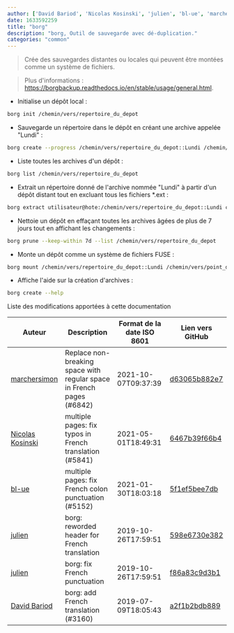 ```yaml
---
author: ['David Bariod', 'Nicolas Kosinski', 'julien', 'bl-ue', 'marchersimon']
date: 1633592259
title: "borg"
description: "borg, Outil de sauvegarde avec dé-duplication."
categories: "common"
---
```

> Crée des sauvegardes distantes ou locales qui peuvent être montées comme un système de fichiers.

> Plus d'informations : <https://borgbackup.readthedocs.io/en/stable/usage/general.html>.

- Initialise un dépôt local :

```bash
borg init /chemin/vers/repertoire_du_depot
```

- Sauvegarde un répertoire dans le dépôt en créant une archive appelée "Lundi" :

```bash
borg create --progress /chemin/vers/repertoire_du_depot::Lundi /chemin/vers/repertoire_source
```

- Liste toutes les archives d'un dépôt :

```bash
borg list /chemin/vers/repertoire_du_depot
```

- Extrait un répertoire donné de l'archive nommée "Lundi" à partir d'un dépôt distant tout en excluant tous les fichiers *.ext :

```bash
borg extract utilisateur@hote:/chemin/vers/repertoire_du_depot::Lundi chemin/vers/repertoire_destination --exclude '*.ext'
```

- Nettoie un dépôt en effaçant toutes les archives âgées de plus de 7 jours tout en affichant les changements :

```bash
borg prune --keep-within 7d --list /chemin/vers/repertoire_du_depot
```

- Monte un dépôt comme un système de fichiers FUSE :

```bash
borg mount /chemin/vers/repertoire_du_depot::Lundi /chemin/vers/point_de_montage
```

- Affiche l'aide sur la création d'archives :

```bash
borg create --help
```
Liste des modifications apportées à cette documentation


Auteur | Description | Format de la date ISO 8601 | Lien vers GitHub
------|-----|-----|-----
[marchersimon](mailto:50295997+marchersimon@users.noreply.github.com) | Replace non-breaking space with regular space in French pages (#6842) | 2021-10-07T09:37:39 | [d63065b882e7](https://github.com/tldr-pages/tldr/commit/d63065b882e77c3d3361e76cfa7f28bf5415832e)
[Nicolas Kosinski](mailto:nicokosi@yahoo.com) | multiple pages: fix typos in French translation (#5841) | 2021-05-01T18:49:31 | [6467b39f66b4](https://github.com/tldr-pages/tldr/commit/6467b39f66b40110a64d13af20f1a7ab27380fa9)
[bl-ue](mailto:54780737+bl-ue@users.noreply.github.com) | multiple pages: fix French colon punctuation (#5152) | 2021-01-30T18:03:18 | [5f1ef5bee7db](https://github.com/tldr-pages/tldr/commit/5f1ef5bee7dba1b2749d25e4d0a7be22c89cf8b4)
[julien](mailto:git@julienc.io) | borg: reworded header for French translation | 2019-10-26T17:59:51 | [598e6730e382](https://github.com/tldr-pages/tldr/commit/598e6730e3826b31e8f245ce7fdc81b2423029de)
[julien](mailto:git@julienc.io) | borg: fix French punctuation | 2019-10-26T17:59:51 | [f86a83c9d3b1](https://github.com/tldr-pages/tldr/commit/f86a83c9d3b17dd80e69892843088fc1be822db7)
[David Bariod](mailto:davidriod@googlemail.com) | borg: add French translation (#3160) | 2019-07-09T18:05:43 | [a2f1b2bdb889](https://github.com/tldr-pages/tldr/commit/a2f1b2bdb889dc862d07e5917f63214a1ee950bb)

